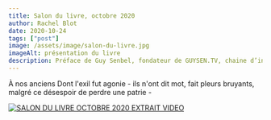 ```yaml
---
title: Salon du livre, octobre 2020
author: Rachel Blot
date: 2020-10-24
tags: ["post"]
image: /assets/image/salon-du-livre.jpg
imageAlt: présentation du livre
description: Préface de Guy Senbel, fondateur de GUYSEN.TV, chaine d’information internationale israélienne en langue française.
---
```


À nos anciens
Dont l'exil fut agonie - ils n'ont dit mot, fait pleurs bruyants, malgré ce désespoir de perdre une patrie -

[![SALON DU LIVRE OCTOBRE 2020 EXTRAIT VIDEO](https://img.youtube.com/vi/vk059QM9Mac/0.jpg)](https://www.youtube.com/watch?v=vk059QM9Mac)